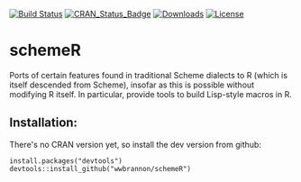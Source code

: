 
<!-- README.md is generated from README.Rmd. Please edit that file -->
[![Build Status](https://img.shields.io/travis/wwbrannon/schemeR.svg?style=flat)](https://travis-ci.org/wwbrannon/schemeR) [![CRAN\_Status\_Badge](https://www.r-pkg.org/badges/version/schemeR)](https://cran.r-project.org/package=schemeR) [![Downloads](https://cranlogs.r-pkg.org/badges/schemeR)](https://cran.r-project.org/package=schemeR) [![License](https://img.shields.io/:license-mit-blue.svg?style=flat)](https://wwbrannon.mit-license.org/)

schemeR
=======

Ports of certain features found in traditional Scheme dialects to R (which is itself descended from Scheme), insofar as this is possible without modifying R itself. In particular, provide tools to build Lisp-style macros in R.

Installation:
-------------

There's no CRAN version yet, so install the dev version from github:

    install.packages("devtools")
    devtools::install_github("wwbrannon/schemeR")
